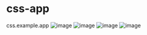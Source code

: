 # css-app
css.example.app
![image](https://github.com/FuatColak/css-app/assets/141162868/5aa6ccaa-f1a5-4080-ba2d-07ffc4a17b2e)
![image](https://github.com/FuatColak/css-app/assets/141162868/8069ecc0-f601-4c5d-9dd8-4a989373c0a1)
![image](https://github.com/FuatColak/css-app/assets/141162868/e84ad932-e274-48e5-b077-6b9337db91b0)
![image](https://github.com/FuatColak/css-app/assets/141162868/c67820a4-b6b2-49c5-9159-458fb9568e04)



